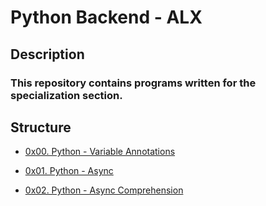 # Python Backend - ALX
##  Description
### This repository contains programs written for the specialization section.

## Structure
+ [0x00. Python - Variable Annotations](https://github.com/geeflows44/alx-backend-python/edit/master/README.md)

+ [0x01. Python - Async](https://github.com/geeflows44/alx-backend-python/edit/master/README.md)

+ [0x02. Python - Async Comprehension](https://github.com/geeflows44/alx-backend-python/edit/master/README.md)
